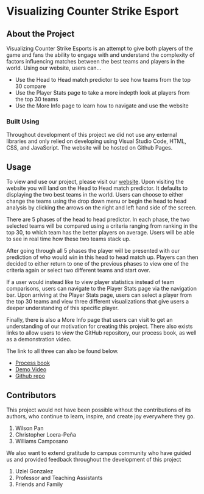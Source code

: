 # Visualizing Counter Strike Esport

## About the Project

Visualizing Counter Strike Esports is an attempt to give both players of the game and fans the ability to engage with and understand the complexity of factors influencing matches between the best teams and players in the world. Using our website, users can...
* Use the Head to Head match predictor to see how teams from the top 30 compare
* Use the Player Stats page to take a more indepth look at players from the top 30 teams
* Use the More Info page to learn how to navigate and use the website

### Built Using

Throughout development of this project we did not use any external libraries and only relied on developing using Visual Studio Code, HTML, CSS, and JavaScript. The website will be hosted on Github Pages.

## Usage

To view and use our project, please visit our [website](https://el-afro.github.io/). Upon visiting the website you will land on the Head to Head match predictor. It defaults to displaying the two best teams in the world. Users can choose to either change the teams using the drop down menu or begin the head to head analysis by clicking the arrows on the right and left hand side of the screen.

There are 5 phases of the head to head predictor. In each phase, the two selected teams will be compared using a criteria ranging from ranking in the top 30, to which team has the better players on average. Users will be able to see in real time how these two teams stack up.

After going through all 5 phases the player will be presented with our prediction of who would win in this head to head match up. Players can then decided to either return to one of the previous phases to view one of the criteria again or select two different teams and start over.

If a user would instead like to view player statistics instead of team comparisons, users can navigate to the Player Stats page via the navigation bar. Upon arriving at the Player Stats page, users can select a player from the top 30 teams and view three different visualizations that give users a deeper understanding of this specific player.

Finally, there is also a More Info page that users can visit to get an understanding of our motivation for creating this project. There also exists links to allow users to view the GitHub repository, our process book, as well as a demonstration video.

The link to all three can also be found below.

* [Process book](https://github.com/dataviscourse2023/final-project-visualizing-counter-strike-esports/blob/main/process_book.pdf)
* [Demo Video](https://www.youtube.com/watch?v=uhNKqyfq6Ko)
* [Github repo](https://github.com/dataviscourse2023/final-project-visualizing-counter-strike-esports)

## Contributors

This project would not have been possible without the contributions of its authors, who continue to learn, inspire, and create joy everywhere they go.

1. Wilson Pan
2. Christopher Loera-Peña
3. Williams Camposano

We also want to extend gratitude to campus community who have guided us and provided feedback throughout the development of this project

1. Uziel Gonzalez
2. Professor and Teaching Assistants
3. Friends and Family